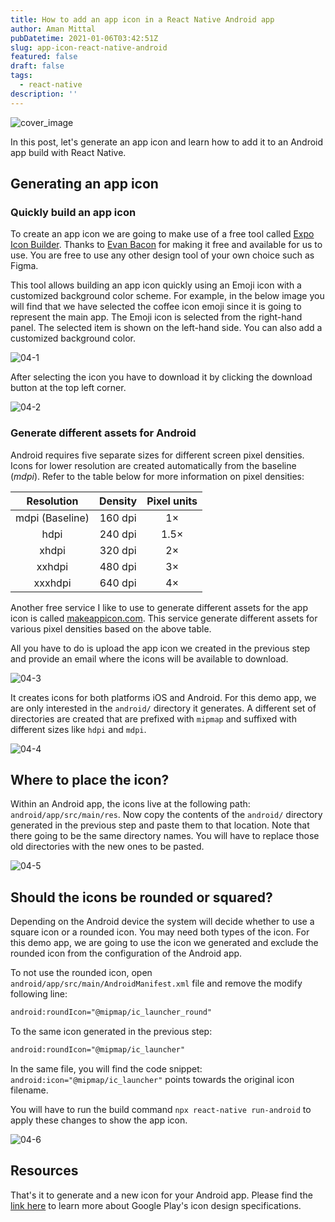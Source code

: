 ```yaml
---
title: How to add an app icon in a React Native Android app
author: Aman Mittal
pubDatetime: 2021-01-06T03:42:51Z
slug: app-icon-react-native-android
featured: false
draft: false
tags:
  - react-native
description: ''
---
```


![cover_image](https://i.imgur.com/tZtGF2K.png)

In this post, let's generate an app icon and learn how to add it to an Android app build with React Native.

## Generating an app icon

### Quickly build an app icon

To create an app icon we are going to make use of a free tool called [Expo Icon Builder](https://buildicon.netlify.app/). Thanks to [Evan Bacon](https://x.com/baconbrix?lang=en) for making it free and available for us to use. You are free to use any other design tool of your own choice such as Figma.

This tool allows building an app icon quickly using an Emoji icon with a customized background color scheme. For example, in the below image you will find that we have selected the coffee icon emoji since it is going to represent the main app. The Emoji icon is selected from the right-hand panel. The selected item is shown on the left-hand side. You can also add a customized background color.

![04-1](https://i.imgur.com/ulbO2nm.png)

After selecting the icon you have to download it by clicking the download button at the top left corner.

![04-2](https://i.imgur.com/dnvBU00.png)

### Generate different assets for Android

Android requires five separate sizes for different screen pixel densities. Icons for lower resolution are created automatically from the baseline (_mdpi_). Refer to the table below for more information on pixel densities:

|   Resolution    | Density | Pixel units |
| :-------------: | :-----: | :---------: |
| mdpi (Baseline) | 160 dpi |     1×      |
|      hdpi       | 240 dpi |    1.5×     |
|      xhdpi      | 320 dpi |     2×      |
|     xxhdpi      | 480 dpi |     3×      |
|     xxxhdpi     | 640 dpi |     4×      |

Another free service I like to use to generate different assets for the app icon is called [makeappicon.com](https://makeappicon.com/). This service generate different assets for various pixel densities based on the above table.

All you have to do is upload the app icon we created in the previous step and provide an email where the icons will be available to download.

![04-3](https://i.imgur.com/JHjruoR.png)

It creates icons for both platforms iOS and Android. For this demo app, we are only interested in the `android/` directory it generates. A different set of directories are created that are prefixed with `mipmap` and suffixed with different sizes like `hdpi` and `mdpi`.

![04-4](https://i.imgur.com/lKLlS1a.png)

## Where to place the icon?

Within an Android app, the icons live at the following path: `android/app/src/main/res`. Now copy the contents of the `android/` directory generated in the previous step and paste them to that location. Note that there going to be the same directory names. You will have to replace those old directories with the new ones to be pasted.

![04-5](https://i.imgur.com/myCrBZc.png)

## Should the icons be rounded or squared?

Depending on the Android device the system will decide whether to use a square icon or a rounded icon. You may need both types of the icon. For this demo app, we are going to use the icon we generated and exclude the rounded icon from the configuration of the Android app.

To not use the rounded icon, open `android/app/src/main/AndroidManifest.xml` file and remove the modify following line:

```xml
android:roundIcon="@mipmap/ic_launcher_round"
```

To the same icon generated in the previous step:

```xml
android:roundIcon="@mipmap/ic_launcher"
```

In the same file, you will find the code snippet: `android:icon="@mipmap/ic_launcher"` points towards the original icon filename.

You will have to run the build command `npx react-native run-android` to apply these changes to show the app icon.

![04-6](https://i.imgur.com/KYxddTW.jpg)

## Resources

That's it to generate and a new icon for your Android app. Please find the [link here](https://developer.android.com/google-play/resources/icon-design-specifications) to learn more about Google Play's icon design specifications.
